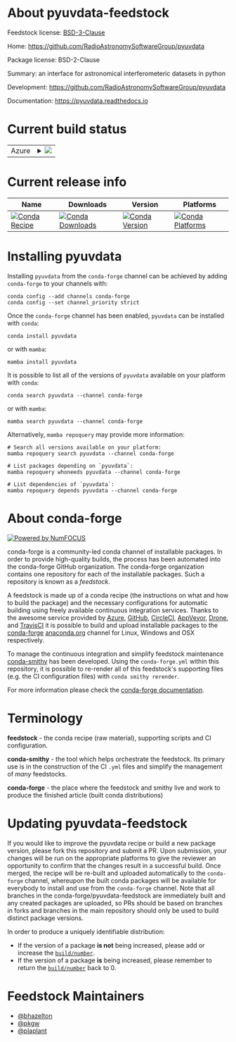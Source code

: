 About pyuvdata-feedstock
========================

Feedstock license: [BSD-3-Clause](https://github.com/conda-forge/pyuvdata-feedstock/blob/main/LICENSE.txt)

Home: https://github.com/RadioAstronomySoftwareGroup/pyuvdata

Package license: BSD-2-Clause

Summary: an interface for astronomical interferometeric datasets in python

Development: https://github.com/RadioAstronomySoftwareGroup/pyuvdata

Documentation: https://pyuvdata.readthedocs.io

Current build status
====================


<table>
    
  <tr>
    <td>Azure</td>
    <td>
      <details>
        <summary>
          <a href="https://dev.azure.com/conda-forge/feedstock-builds/_build/latest?definitionId=4513&branchName=main">
            <img src="https://dev.azure.com/conda-forge/feedstock-builds/_apis/build/status/pyuvdata-feedstock?branchName=main">
          </a>
        </summary>
        <table>
          <thead><tr><th>Variant</th><th>Status</th></tr></thead>
          <tbody><tr>
              <td>linux_64_python3.11.____cpython</td>
              <td>
                <a href="https://dev.azure.com/conda-forge/feedstock-builds/_build/latest?definitionId=4513&branchName=main">
                  <img src="https://dev.azure.com/conda-forge/feedstock-builds/_apis/build/status/pyuvdata-feedstock?branchName=main&jobName=linux&configuration=linux%20linux_64_python3.11.____cpython" alt="variant">
                </a>
              </td>
            </tr><tr>
              <td>linux_64_python3.12.____cpython</td>
              <td>
                <a href="https://dev.azure.com/conda-forge/feedstock-builds/_build/latest?definitionId=4513&branchName=main">
                  <img src="https://dev.azure.com/conda-forge/feedstock-builds/_apis/build/status/pyuvdata-feedstock?branchName=main&jobName=linux&configuration=linux%20linux_64_python3.12.____cpython" alt="variant">
                </a>
              </td>
            </tr><tr>
              <td>linux_64_python3.13.____cp313</td>
              <td>
                <a href="https://dev.azure.com/conda-forge/feedstock-builds/_build/latest?definitionId=4513&branchName=main">
                  <img src="https://dev.azure.com/conda-forge/feedstock-builds/_apis/build/status/pyuvdata-feedstock?branchName=main&jobName=linux&configuration=linux%20linux_64_python3.13.____cp313" alt="variant">
                </a>
              </td>
            </tr><tr>
              <td>osx_64_python3.11.____cpython</td>
              <td>
                <a href="https://dev.azure.com/conda-forge/feedstock-builds/_build/latest?definitionId=4513&branchName=main">
                  <img src="https://dev.azure.com/conda-forge/feedstock-builds/_apis/build/status/pyuvdata-feedstock?branchName=main&jobName=osx&configuration=osx%20osx_64_python3.11.____cpython" alt="variant">
                </a>
              </td>
            </tr><tr>
              <td>osx_64_python3.12.____cpython</td>
              <td>
                <a href="https://dev.azure.com/conda-forge/feedstock-builds/_build/latest?definitionId=4513&branchName=main">
                  <img src="https://dev.azure.com/conda-forge/feedstock-builds/_apis/build/status/pyuvdata-feedstock?branchName=main&jobName=osx&configuration=osx%20osx_64_python3.12.____cpython" alt="variant">
                </a>
              </td>
            </tr><tr>
              <td>osx_64_python3.13.____cp313</td>
              <td>
                <a href="https://dev.azure.com/conda-forge/feedstock-builds/_build/latest?definitionId=4513&branchName=main">
                  <img src="https://dev.azure.com/conda-forge/feedstock-builds/_apis/build/status/pyuvdata-feedstock?branchName=main&jobName=osx&configuration=osx%20osx_64_python3.13.____cp313" alt="variant">
                </a>
              </td>
            </tr><tr>
              <td>osx_arm64_python3.11.____cpython</td>
              <td>
                <a href="https://dev.azure.com/conda-forge/feedstock-builds/_build/latest?definitionId=4513&branchName=main">
                  <img src="https://dev.azure.com/conda-forge/feedstock-builds/_apis/build/status/pyuvdata-feedstock?branchName=main&jobName=osx&configuration=osx%20osx_arm64_python3.11.____cpython" alt="variant">
                </a>
              </td>
            </tr><tr>
              <td>osx_arm64_python3.12.____cpython</td>
              <td>
                <a href="https://dev.azure.com/conda-forge/feedstock-builds/_build/latest?definitionId=4513&branchName=main">
                  <img src="https://dev.azure.com/conda-forge/feedstock-builds/_apis/build/status/pyuvdata-feedstock?branchName=main&jobName=osx&configuration=osx%20osx_arm64_python3.12.____cpython" alt="variant">
                </a>
              </td>
            </tr><tr>
              <td>osx_arm64_python3.13.____cp313</td>
              <td>
                <a href="https://dev.azure.com/conda-forge/feedstock-builds/_build/latest?definitionId=4513&branchName=main">
                  <img src="https://dev.azure.com/conda-forge/feedstock-builds/_apis/build/status/pyuvdata-feedstock?branchName=main&jobName=osx&configuration=osx%20osx_arm64_python3.13.____cp313" alt="variant">
                </a>
              </td>
            </tr><tr>
              <td>win_64_python3.11.____cpython</td>
              <td>
                <a href="https://dev.azure.com/conda-forge/feedstock-builds/_build/latest?definitionId=4513&branchName=main">
                  <img src="https://dev.azure.com/conda-forge/feedstock-builds/_apis/build/status/pyuvdata-feedstock?branchName=main&jobName=win&configuration=win%20win_64_python3.11.____cpython" alt="variant">
                </a>
              </td>
            </tr><tr>
              <td>win_64_python3.12.____cpython</td>
              <td>
                <a href="https://dev.azure.com/conda-forge/feedstock-builds/_build/latest?definitionId=4513&branchName=main">
                  <img src="https://dev.azure.com/conda-forge/feedstock-builds/_apis/build/status/pyuvdata-feedstock?branchName=main&jobName=win&configuration=win%20win_64_python3.12.____cpython" alt="variant">
                </a>
              </td>
            </tr><tr>
              <td>win_64_python3.13.____cp313</td>
              <td>
                <a href="https://dev.azure.com/conda-forge/feedstock-builds/_build/latest?definitionId=4513&branchName=main">
                  <img src="https://dev.azure.com/conda-forge/feedstock-builds/_apis/build/status/pyuvdata-feedstock?branchName=main&jobName=win&configuration=win%20win_64_python3.13.____cp313" alt="variant">
                </a>
              </td>
            </tr>
          </tbody>
        </table>
      </details>
    </td>
  </tr>
</table>

Current release info
====================

| Name | Downloads | Version | Platforms |
| --- | --- | --- | --- |
| [![Conda Recipe](https://img.shields.io/badge/recipe-pyuvdata-green.svg)](https://anaconda.org/conda-forge/pyuvdata) | [![Conda Downloads](https://img.shields.io/conda/dn/conda-forge/pyuvdata.svg)](https://anaconda.org/conda-forge/pyuvdata) | [![Conda Version](https://img.shields.io/conda/vn/conda-forge/pyuvdata.svg)](https://anaconda.org/conda-forge/pyuvdata) | [![Conda Platforms](https://img.shields.io/conda/pn/conda-forge/pyuvdata.svg)](https://anaconda.org/conda-forge/pyuvdata) |

Installing pyuvdata
===================

Installing `pyuvdata` from the `conda-forge` channel can be achieved by adding `conda-forge` to your channels with:

```
conda config --add channels conda-forge
conda config --set channel_priority strict
```

Once the `conda-forge` channel has been enabled, `pyuvdata` can be installed with `conda`:

```
conda install pyuvdata
```

or with `mamba`:

```
mamba install pyuvdata
```

It is possible to list all of the versions of `pyuvdata` available on your platform with `conda`:

```
conda search pyuvdata --channel conda-forge
```

or with `mamba`:

```
mamba search pyuvdata --channel conda-forge
```

Alternatively, `mamba repoquery` may provide more information:

```
# Search all versions available on your platform:
mamba repoquery search pyuvdata --channel conda-forge

# List packages depending on `pyuvdata`:
mamba repoquery whoneeds pyuvdata --channel conda-forge

# List dependencies of `pyuvdata`:
mamba repoquery depends pyuvdata --channel conda-forge
```


About conda-forge
=================

[![Powered by
NumFOCUS](https://img.shields.io/badge/powered%20by-NumFOCUS-orange.svg?style=flat&colorA=E1523D&colorB=007D8A)](https://numfocus.org)

conda-forge is a community-led conda channel of installable packages.
In order to provide high-quality builds, the process has been automated into the
conda-forge GitHub organization. The conda-forge organization contains one repository
for each of the installable packages. Such a repository is known as a *feedstock*.

A feedstock is made up of a conda recipe (the instructions on what and how to build
the package) and the necessary configurations for automatic building using freely
available continuous integration services. Thanks to the awesome service provided by
[Azure](https://azure.microsoft.com/en-us/services/devops/), [GitHub](https://github.com/),
[CircleCI](https://circleci.com/), [AppVeyor](https://www.appveyor.com/),
[Drone](https://cloud.drone.io/welcome), and [TravisCI](https://travis-ci.com/)
it is possible to build and upload installable packages to the
[conda-forge](https://anaconda.org/conda-forge) [anaconda.org](https://anaconda.org/)
channel for Linux, Windows and OSX respectively.

To manage the continuous integration and simplify feedstock maintenance
[conda-smithy](https://github.com/conda-forge/conda-smithy) has been developed.
Using the ``conda-forge.yml`` within this repository, it is possible to re-render all of
this feedstock's supporting files (e.g. the CI configuration files) with ``conda smithy rerender``.

For more information please check the [conda-forge documentation](https://conda-forge.org/docs/).

Terminology
===========

**feedstock** - the conda recipe (raw material), supporting scripts and CI configuration.

**conda-smithy** - the tool which helps orchestrate the feedstock.
                   Its primary use is in the construction of the CI ``.yml`` files
                   and simplify the management of *many* feedstocks.

**conda-forge** - the place where the feedstock and smithy live and work to
                  produce the finished article (built conda distributions)


Updating pyuvdata-feedstock
===========================

If you would like to improve the pyuvdata recipe or build a new
package version, please fork this repository and submit a PR. Upon submission,
your changes will be run on the appropriate platforms to give the reviewer an
opportunity to confirm that the changes result in a successful build. Once
merged, the recipe will be re-built and uploaded automatically to the
`conda-forge` channel, whereupon the built conda packages will be available for
everybody to install and use from the `conda-forge` channel.
Note that all branches in the conda-forge/pyuvdata-feedstock are
immediately built and any created packages are uploaded, so PRs should be based
on branches in forks and branches in the main repository should only be used to
build distinct package versions.

In order to produce a uniquely identifiable distribution:
 * If the version of a package **is not** being increased, please add or increase
   the [``build/number``](https://docs.conda.io/projects/conda-build/en/latest/resources/define-metadata.html#build-number-and-string).
 * If the version of a package **is** being increased, please remember to return
   the [``build/number``](https://docs.conda.io/projects/conda-build/en/latest/resources/define-metadata.html#build-number-and-string)
   back to 0.

Feedstock Maintainers
=====================

* [@bhazelton](https://github.com/bhazelton/)
* [@pkgw](https://github.com/pkgw/)
* [@plaplant](https://github.com/plaplant/)

